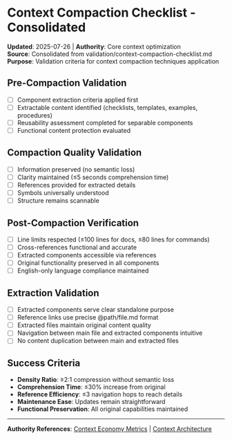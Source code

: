 # Context Compaction Checklist - Consolidated

**Updated**: 2025-07-26 | **Authority**: Core context optimization  
**Source**: Consolidated from validation/context-compaction-checklist.md  
**Purpose**: Validation criteria for context compaction techniques application

## Pre-Compaction Validation
- [ ] Component extraction criteria applied first
- [ ] Extractable content identified (checklists, templates, examples, procedures)  
- [ ] Reusability assessment completed for separable components
- [ ] Functional content protection evaluated

## Compaction Quality Validation
- [ ] Information preserved (no semantic loss)
- [ ] Clarity maintained (≤5 seconds comprehension time)
- [ ] References provided for extracted details
- [ ] Symbols universally understood
- [ ] Structure remains scannable

## Post-Compaction Verification
- [ ] Line limits respected (≤100 lines for docs, ≤80 lines for commands)
- [ ] Cross-references functional and accurate
- [ ] Extracted components accessible via references
- [ ] Original functionality preserved in all components
- [ ] English-only language compliance maintained

## Extraction Validation
- [ ] Extracted components serve clear standalone purpose
- [ ] Reference links use precise @path/file.md format
- [ ] Extracted files maintain original content quality
- [ ] Navigation between main file and extracted components intuitive
- [ ] No content duplication between main and extracted files

## Success Criteria
- **Density Ratio**: ≥2:1 compression without semantic loss
- **Comprehension Time**: ≤30% increase from original
- **Reference Efficiency**: ≤3 navigation hops to reach details
- **Maintenance Ease**: Updates remain straightforward
- **Functional Preservation**: All original capabilities maintained

---
**Authority References**: [Context Economy Metrics](context-economy-metrics.md) | [Context Architecture](context-architecture.md)